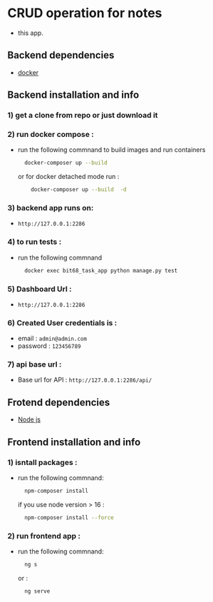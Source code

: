 # CRUD operation for notes

- this app.


## Backend dependencies

- [docker](https://docs.docker.com/get-docker/)

## Backend installation and info

### 1) get a clone from repo or just download it

### 2) run docker compose :

- run the following commnand to build images and run containers
  ```sh
    docker-composer up --build
  ```
  or for docker detached mode run :
  ```sh
      docker-composer up --build  -d
  ```

### 3) backend app runs on:

- `http://127.0.0.1:2286`

### 4) to run tests :

- run the following commnand
  ```sh
    docker exec bit68_task_app python manage.py test
  ```

### 5) Dashboard Url :

- `http://127.0.0.1:2286`

### 6) Created User credentials is :

- email : `admin@admin.com`
- password : `123456789`

### 7) api base url :

- Base url for API : `http://127.0.0.1:2286/api/`

## Frotend dependencies

- [Node js ](https://nodejs.org/en/download)

## Frontend installation and info

### 1) isntall packages :

- run the following commnand:
  ```sh
    npm-composer install
  ```
  if you use node version > 16 :
  ```sh
    npm-composer install --force
  ```

### 2) run frontend app :

- run the following commnand:
  ```sh
    ng s
  ```
  or :
  ```sh
    ng serve
  ```
